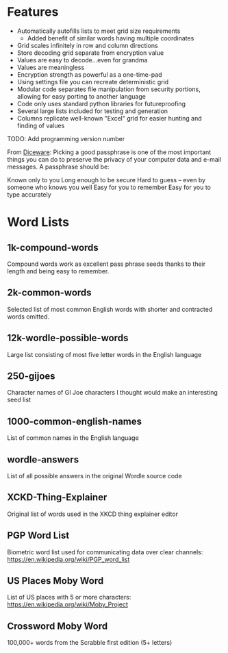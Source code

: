 # Features
* Automatically autofills lists to meet grid size requirements
  * Added benefit of similar words having multiple coordinates
* Grid scales infinitely in row and column directions
* Store decoding grid separate from encryption value
* Values are easy to decode...even for grandma
* Values are meaningless
* Encryption strength as powerful as a one-time-pad
* Using settings file you can recreate deterministic grid
* Modular code separates file manipulation from security portions, allowing for easy porting to another language
* Code only uses standard python libraries for futureproofing
* Several large lists included for testing and generation
* Columns replicate well-known "Excel" grid for easier hunting and finding of values

TODO:
Add programming version number

From [Diceware](https://theworld.com/~reinhold/diceware.html):
Picking a good passphrase is one of the most important things you can do to preserve the privacy of your computer data and e-mail messages. A passphrase should be:

Known only to you
Long enough to be secure
Hard to guess – even by someone who knows you well
Easy for you to remember
Easy for you to type accurately

# Word Lists
## 1k-compound-words
Compound words work as excellent pass phrase seeds thanks to their length and being easy to remember.

## 2k-common-words
Selected list of most common English words with shorter and contracted words omitted.

## 12k-wordle-possible-words
Large list consisting of most five letter words in the English language

## 250-gijoes
Character names of GI Joe characters I thought would make an interesting seed list

## 1000-common-english-names
List of common names in the English language

## wordle-answers
List of all possible answers in the original Wordle source code

## XCKD-Thing-Explainer
Original list of words used in the XKCD thing explainer editor

## PGP Word List
Biometric word list used for communicating data over clear channels: https://en.wikipedia.org/wiki/PGP_word_list

## US Places Moby Word
List of US places with 5 or more characters: https://en.wikipedia.org/wiki/Moby_Project

## Crossword Moby Word
100,000+ words from the Scrabble first edition (5+ letters)